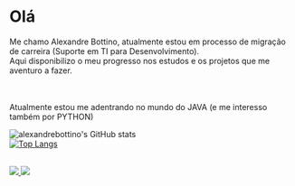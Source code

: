 <h1> Olá </h1>
Me chamo Alexandre Bottino, atualmente estou em processo de migração de carreira (Suporte em TI para Desenvolvimento). <br>Aqui disponibilizo o meu progresso nos estudos e os projetos que me aventuro a fazer. 

<br><br>
Atualmente estou me adentrando no mundo do JAVA (e me interesso também por PYTHON)
<br>

![alexandrebottino's GitHub stats](https://github-readme-stats.vercel.app/api?username=alexandrebottino&show_icons=true&theme=blueberry )
<br>
[![Top Langs](https://github-readme-stats.vercel.app/api/top-langs/?username=alexandrebottino&theme=blueberry&layout=compact)](https://github.com/alexandrebottino/github-readme-stats)  
 
<div><br>
   <a href = "mailto:alexandre.bottino@gmail.com"><img src="https://img.shields.io/badge/Gmail-D14836?style=for-the-badge&logo=gmail&logoColor=white" target="_blank">    </a>
  <a href="https://www.linkedin.com/in/alexandre-bottino" target="_blank"><img src="https://img.shields.io/badge/-LinkedIn-%230077B5?style=for-the-badge&logo=linkedin&logoColor=white" target="_blank"></a> 
</div>  


